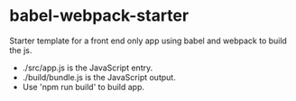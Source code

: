 # babel-webpack-starter
Starter template for a front end only app using babel and webpack to build the js.

* ./src/app.js is the JavaScript entry.
* ./build/bundle.js is the JavaScript output.
* Use 'npm run build' to build app.

